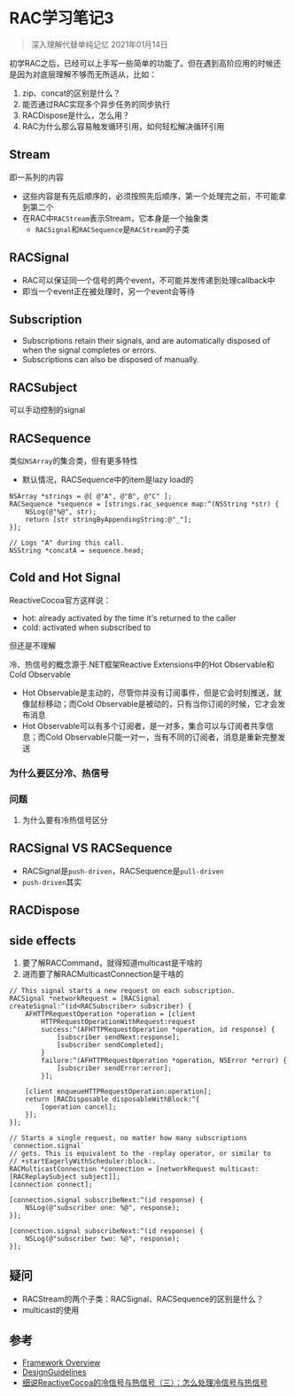 # RAC学习笔记3
> 深入理解代替单纯记忆
2021年01月14日

初学RAC之后，已经可以上手写一些简单的功能了。但在遇到高阶应用的时候还是因为对底层理解不够而无所适从，比如：

1. zip、concat的区别是什么？
2. 能否通过RAC实现多个异步任务的同步执行
3. RACDispose是什么，怎么用？
4. RAC为什么那么容易触发循环引用，如何轻松解决循环引用

## Stream

即一系列的内容

- 这些内容是有先后顺序的，必须按照先后顺序，第一个处理完之前，不可能拿到第二个
- 在RAC中`RACStream`表示Stream，它本身是一个抽象类
	- `RACSignal`和`RACSequence`是`RACStream`的子类

## RACSignal
- RAC可以保证同一个信号的两个event，不可能并发传递到处理callback中
- 即当一个event正在被处理时，另一个event会等待

## Subscription

- Subscriptions retain their signals, and are automatically disposed of when the signal completes or errors.
- Subscriptions can also be disposed of manually.

## RACSubject

可以手动控制的signal

## RACSequence

类似`NSArray`的集合类，但有更多特性

- 默认情况，RACSequence中的item是lazy load的

```
NSArray *strings = @[ @"A", @"B", @"C" ];
RACSequence *sequence = [strings.rac_sequence map:^(NSString *str) {
    NSLog(@"%@", str);
    return [str stringByAppendingString:@"_"];
}];

// Logs "A" during this call.
NSString *concatA = sequence.head;
```

## Cold and Hot Signal

ReactiveCocoa官方这样说：
> 
- hot: already activated by the time it's returned to the caller
- cold: activated when subscribed to

但还是不理解

冷、热信号的概念源于.NET框架Reactive Extensions中的Hot Observable和Cold Observable
>
- Hot Observable是主动的，尽管你并没有订阅事件，但是它会时刻推送，就像鼠标移动；而Cold Observable是被动的，只有当你订阅的时候，它才会发布消息
- Hot Observable可以有多个订阅者，是一对多，集合可以与订阅者共享信息；而Cold Observable只能一对一，当有不同的订阅者，消息是重新完整发送

### 为什么要区分冷、热信号


### 问题
1. 为什么要有冷热信号区分

## RACSignal VS RACSequence

- RACSignal是`push-driven`，RACSequence是`pull-driven`
- `push-driven`其实

## RACDispose

## side effects

1. 要了解RACCommand，就得知道multicast是干啥的
2. 进而要了解RACMulticastConnection是干啥的

```
// This signal starts a new request on each subscription.
RACSignal *networkRequest = [RACSignal createSignal:^(id<RACSubscriber> subscriber) {
    AFHTTPRequestOperation *operation = [client
        HTTPRequestOperationWithRequest:request
        success:^(AFHTTPRequestOperation *operation, id response) {
            [subscriber sendNext:response];
            [subscriber sendCompleted];
        }
        failure:^(AFHTTPRequestOperation *operation, NSError *error) {
            [subscriber sendError:error];
        }];

    [client enqueueHTTPRequestOperation:operation];
    return [RACDisposable disposableWithBlock:^{
        [operation cancel];
    }];
}];

// Starts a single request, no matter how many subscriptions `connection.signal`
// gets. This is equivalent to the -replay operator, or similar to
// +startEagerlyWithScheduler:block:.
RACMulticastConnection *connection = [networkRequest multicast:[RACReplaySubject subject]];
[connection connect];

[connection.signal subscribeNext:^(id response) {
    NSLog(@"subscriber one: %@", response);
}];

[connection.signal subscribeNext:^(id response) {
    NSLog(@"subscriber two: %@", response);
}];
```

## 疑问
- RACStream的两个子类：RACSignal、RACSequence的区别是什么？
- multicast的使用

## 参考
- [Framework Overview](https://github.com/ReactiveCocoa/ReactiveObjC/blob/master/Documentation/FrameworkOverview.md)
- [DesignGuidelines](https://github.com/ReactiveCocoa/ReactiveObjC/blob/master/Documentation/DesignGuidelines.md)
- [细说ReactiveCocoa的冷信号与热信号（三）：怎么处理冷信号与热信号](https://tech.meituan.com/2015/11/03/talk-about-reactivecocoas-cold-signal-and-hot-signal-part-3.html)